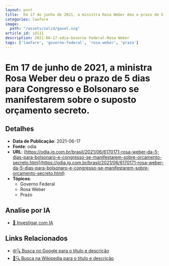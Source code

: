```yaml
---
layout: post
title:  Em 17 de junho de 2021, a ministra Rosa Weber deu o prazo de 5 dias para Congresso e Bolsonaro se manifestarem sobre o suposto orçamento secreto.
categories: lawfare
image: 
  path: "/assets/solid/gavel.svg"
article_id: id111
description: 2021-06-17-odia-Governo Federal-Rosa Weber
tags: ['lawfare', 'governo-federal', 'rosa-weber', 'prazo']
---
```


# Em 17 de junho de 2021, a ministra Rosa Weber deu o prazo de 5 dias para Congresso e Bolsonaro se manifestarem sobre o suposto orçamento secreto.

## Detalhes
- **Data de Publicação**: 2021-06-17
- **Fonte**: odia
- **URL**: [https://odia.ig.com.br/brasil/2021/06/6170171-rosa-weber-da-5-dias-para-bolsonaro-e-congresso-se-manifestarem-sobre-orcamento-secreto.html](https://odia.ig.com.br/brasil/2021/06/6170171-rosa-weber-da-5-dias-para-bolsonaro-e-congresso-se-manifestarem-sobre-orcamento-secreto.html)
- **Tópicos**:
  - Governo Federal
  - Rosa Weber
  - Prazo

## Analise por IA
- [🤖 Investigar com IA](https://www.perplexity.ai/search?q=%22not%C3%ADcia%20artigo%20Brasil%22%20Em%2017%20de%20junho%20de%202021%2C%20a%20ministra%20Rosa%20Weber%20deu%20o%20prazo%20de%205%20dias%20para%20Congresso%20e%20Bolsonaro%20se%20manifestarem%20sobre%20o%20suposto%20or%C3%A7amento%20secreto.%20odia%202021-06-17)

## Links Relacionados
- [🌐🔍 Busca no Google para o título e descrição](https://www.google.com/search?q=%22not%C3%ADcia%20artigo%20Brasil%22%20Em%2017%20de%20junho%20de%202021%2C%20a%20ministra%20Rosa%20Weber%20deu%20o%20prazo%20de%205%20dias%20para%20Congresso%20e%20Bolsonaro%20se%20manifestarem%20sobre%20o%20suposto%20or%C3%A7amento%20secreto.%20odia%202021-06-17)
- [📖🔍 Busca na Wikipedia para o título e descrição](https://pt.wikipedia.org/w/index.php?search=%22not%C3%ADcia%20artigo%20Brasil%22%20Em%2017%20de%20junho%20de%202021%2C%20a%20ministra%20Rosa%20Weber%20deu%20o%20prazo%20de%205%20dias%20para%20Congresso%20e%20Bolsonaro%20se%20manifestarem%20sobre%20o%20suposto%20or%C3%A7amento%20secreto.%20odia%202021-06-17)

